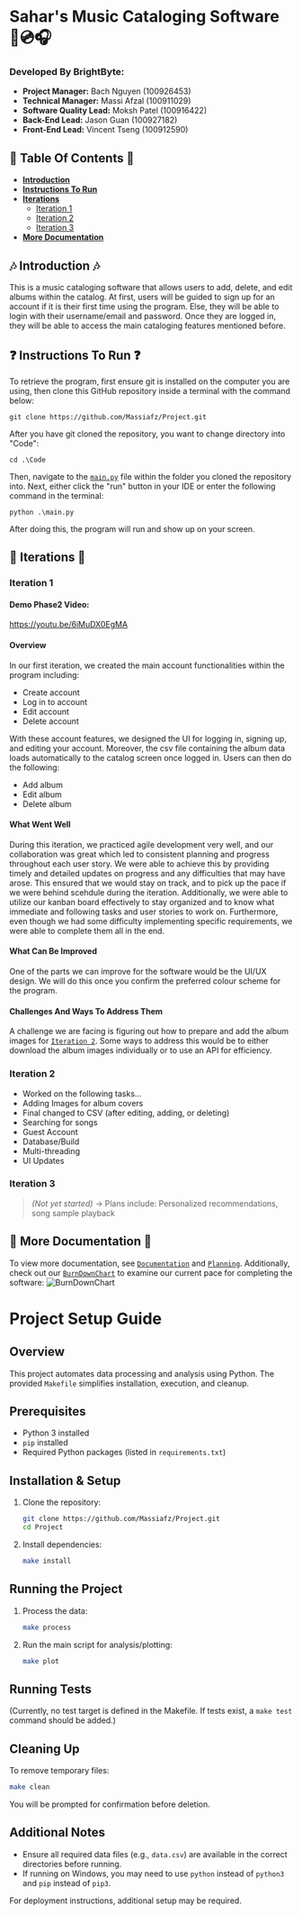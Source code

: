 # Sahar's Music Cataloging Software 🎵💿🎧

### Developed By BrightByte:
- **Project Manager:** Bach Nguyen (100926453)
- **Technical Manager:** Massi Afzal (100911029)
- **Software Quality Lead:** Moksh Patel (100916422)
- **Back-End Lead:** Jason Guan (100927182)
- **Front-End Lead:** Vincent Tseng (100912590)

## 📃 Table Of Contents 📃
- **[Introduction](#-introduction-)**
- **[Instructions To Run](#-instructions-to-run-)**
- **[Iterations](#-iterations-)**
    - [Iteration 1](#iteration-1)
    - [Iteration 2](#iteration-2)
    - [Iteration 3](#iteration-3)
- **[More Documentation](#-more-documentation-)**


## 🎶 Introduction 🎶
This is a music cataloging software that allows users to add, delete, and edit albums within the catalog.
At first, users will be guided to sign up for an account if it is their first time using the program.
Else, they will be able to login with their username/email and password.
Once they are logged in, they will be able to access the main cataloging features mentioned before.


## ❓ Instructions To Run ❓
To retrieve the program, first ensure git is installed on the computer you are using, then clone this GitHub repository inside a terminal with the command below:

```
git clone https://github.com/Massiafz/Project.git
```

After you have git cloned the repository, you want to change directory into "Code":
```
cd .\Code
```

Then, navigate to the [`main.py`](main.py) file within the folder you cloned the repository into. Next, either click the "run" button in your IDE or enter the following command in the terminal:

```
python .\main.py
```


After doing this, the program will run and show up on your screen.


## 👟 Iterations 👟

### Iteration 1

#### Demo Phase2 Video:
https://youtu.be/6iMuDX0EgMA

#### Overview
In our first iteration, we created the main account functionalities within the program including:
- Create account
- Log in to account
- Edit account
- Delete account

With these account features, we designed the UI for logging in, signing up, and editing your account.
Moreover, the csv file containing the album data loads automatically to the catalog screen once logged in.
Users can then do the following:
- Add album
- Edit album
- Delete album

#### What Went Well
During this iteration, we practiced agile development very well, and our collaboration was great which led to consistent planning and progress throughout each user story. We were able to achieve this by providing timely and detailed updates on progress and any difficulties that may have arose. This ensured that we would stay on track, and to pick up the pace if we were behind scehdule during the iteration.
Additionally, we were able to utilize our kanban board effectively to stay organized and to know what immediate and following tasks and user stories to work on.
Furthermore, even though we had some difficulty implementing specific requirements, we were able to complete them all in the end.

#### What Can Be Improved
One of the parts we can improve for the software would be the UI/UX design.
We will do this once you confirm the preferred colour scheme for the program.

#### Challenges And Ways To Address Them
A challenge we are facing is figuring out how to prepare and add the album images for [`Iteration 2`](#iteration-2).
Some ways to address this would be to either download the album images individually or to use an API for efficiency.

### Iteration 2
- Worked on the following tasks...
- Adding Images for album covers
- Final changed to CSV (after editing, adding, or deleting)
- Searching for songs
- Guest Account
- Database/Build
- Multi-threading
- UI Updates

### Iteration 3
> *(Not yet started)* -> Plans include: Personalized recommendations, song sample playback


## 📝 More Documentation 📝
To view more documentation, see [`Documentation`](Documentation/) and [`Planning`](Planning/).
Additionally, check out our [`BurnDownChart`](BurnDownChart.png) to examine our current pace for completing the software:
![BurnDownChart](https://github.com/user-attachments/assets/43336817-7d4b-4003-b31f-c5194fdf8405)


# Project Setup Guide

## Overview
This project automates data processing and analysis using Python. The provided `Makefile` simplifies installation, execution, and cleanup.

## Prerequisites
- Python 3 installed
- `pip` installed
- Required Python packages (listed in `requirements.txt`)

## Installation & Setup
1. Clone the repository:
   ```sh
   git clone https://github.com/Massiafz/Project.git
   cd Project
   ```
2. Install dependencies:
   ```sh
   make install
   ```

## Running the Project
1. Process the data:
   ```sh
   make process
   ```
2. Run the main script for analysis/plotting:
   ```sh
   make plot
   ```

## Running Tests
(Currently, no test target is defined in the Makefile. If tests exist, a `make test` command should be added.)

## Cleaning Up
To remove temporary files:
```sh
make clean
```
You will be prompted for confirmation before deletion.

## Additional Notes
- Ensure all required data files (e.g., `data.csv`) are available in the correct directories before running.
- If running on Windows, you may need to use `python` instead of `python3` and `pip` instead of `pip3`.

For deployment instructions, additional setup may be required.



